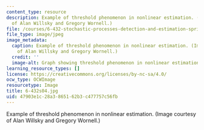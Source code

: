 ```yaml
---
content_type: resource
description: Example of threshold phenomenon in nonlinear estimation. (Image courtesy
  of Alan Willsky and Gregory Wornell.)
file: /courses/6-432-stochastic-processes-detection-and-estimation-spring-2004/47903e1c28a3865162b3c477757c56fb_6-432s04.jpg
file_type: image/jpeg
image_metadata:
  caption: Example of threshold phenomenon in nonlinear estimation. (Image courtesy
    of Alan Willsky and Gregory Wornell.)
  credit: ''
  image-alt: Graph showing threshold phenomenon in nonlinear estimation.
learning_resource_types: []
license: https://creativecommons.org/licenses/by-nc-sa/4.0/
ocw_type: OCWImage
resourcetype: Image
title: 6-432s04.jpg
uid: 47903e1c-28a3-8651-62b3-c477757c56fb
---
```

Example of threshold phenomenon in nonlinear estimation. (Image courtesy of Alan Willsky and Gregory Wornell.)